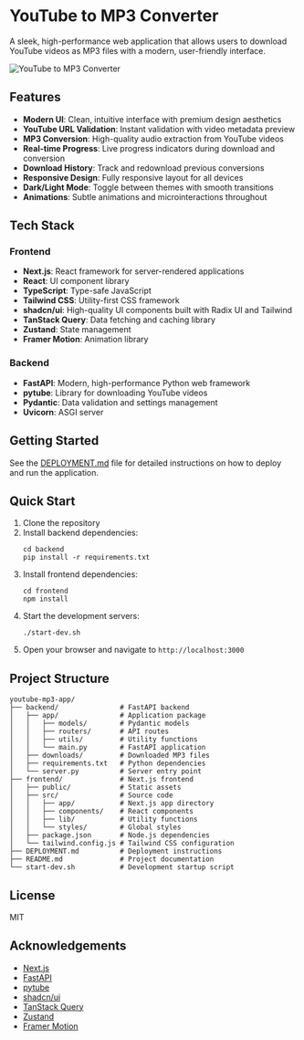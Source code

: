 # YouTube to MP3 Converter

A sleek, high-performance web application that allows users to download YouTube videos as MP3 files with a modern, user-friendly interface.

![YouTube to MP3 Converter](https://github.com/yourusername/youtube-mp3-app/raw/main/screenshot.png)

## Features

- **Modern UI**: Clean, intuitive interface with premium design aesthetics
- **YouTube URL Validation**: Instant validation with video metadata preview
- **MP3 Conversion**: High-quality audio extraction from YouTube videos
- **Real-time Progress**: Live progress indicators during download and conversion
- **Download History**: Track and redownload previous conversions
- **Responsive Design**: Fully responsive layout for all devices
- **Dark/Light Mode**: Toggle between themes with smooth transitions
- **Animations**: Subtle animations and microinteractions throughout

## Tech Stack

### Frontend
- **Next.js**: React framework for server-rendered applications
- **React**: UI component library
- **TypeScript**: Type-safe JavaScript
- **Tailwind CSS**: Utility-first CSS framework
- **shadcn/ui**: High-quality UI components built with Radix UI and Tailwind
- **TanStack Query**: Data fetching and caching library
- **Zustand**: State management
- **Framer Motion**: Animation library

### Backend
- **FastAPI**: Modern, high-performance Python web framework
- **pytube**: Library for downloading YouTube videos
- **Pydantic**: Data validation and settings management
- **Uvicorn**: ASGI server

## Getting Started

See the [DEPLOYMENT.md](DEPLOYMENT.md) file for detailed instructions on how to deploy and run the application.

## Quick Start

1. Clone the repository
2. Install backend dependencies:
   ```
   cd backend
   pip install -r requirements.txt
   ```
3. Install frontend dependencies:
   ```
   cd frontend
   npm install
   ```
4. Start the development servers:
   ```
   ./start-dev.sh
   ```
5. Open your browser and navigate to `http://localhost:3000`

## Project Structure

```
youtube-mp3-app/
├── backend/               # FastAPI backend
│   ├── app/               # Application package
│   │   ├── models/        # Pydantic models
│   │   ├── routers/       # API routes
│   │   ├── utils/         # Utility functions
│   │   └── main.py        # FastAPI application
│   ├── downloads/         # Downloaded MP3 files
│   ├── requirements.txt   # Python dependencies
│   └── server.py          # Server entry point
├── frontend/              # Next.js frontend
│   ├── public/            # Static assets
│   ├── src/               # Source code
│   │   ├── app/           # Next.js app directory
│   │   ├── components/    # React components
│   │   ├── lib/           # Utility functions
│   │   └── styles/        # Global styles
│   ├── package.json       # Node.js dependencies
│   └── tailwind.config.js # Tailwind CSS configuration
├── DEPLOYMENT.md          # Deployment instructions
├── README.md              # Project documentation
└── start-dev.sh           # Development startup script
```

## License

MIT

## Acknowledgements

- [Next.js](https://nextjs.org/)
- [FastAPI](https://fastapi.tiangolo.com/)
- [pytube](https://github.com/pytube/pytube)
- [shadcn/ui](https://ui.shadcn.com/)
- [TanStack Query](https://tanstack.com/query)
- [Zustand](https://github.com/pmndrs/zustand)
- [Framer Motion](https://www.framer.com/motion/)
